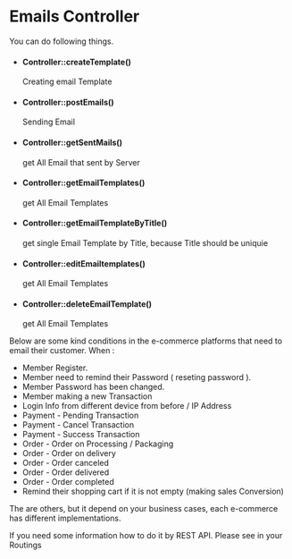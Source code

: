 # Emails Controller 

You can do following things.

- #### Controller::createTemplate()
    Creating email Template

- #### Controller::postEmails()
    Sending Email

- #### Controller::getSentMails()
    get All Email that sent by Server

- #### Controller::getEmailTemplates()
    get All Email Templates

- #### Controller::getEmailTemplateByTitle()
    get single Email Template by Title, because Title should be uniquie

- #### Controller::editEmailtemplates()
    get All Email Templates

- #### Controller::deleteEmailTemplate()
    get All Email Templates


Below are some kind conditions in the e-commerce platforms that need to email their customer.
When :

- Member Register.
- Member need to remind their Password ( reseting password ).
- Member Password has been changed.
- Member making a new Transaction
- Login Info from different device from before / IP Address
- Payment - Pending Transaction
- Payment - Cancel Transaction 
- Payment - Success Transaction
- Order - Order on Processing / Packaging
- Order - Order on delivery
- Order - Order canceled
- Order - Order delivered
- Order - Order completed
- Remind their shopping cart if it is not empty (making sales Conversion)

The are others, but it depend on your business cases, each e-commerce has different implementations.

If you need some information how to do it by REST API. Please see in your Routings